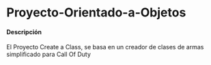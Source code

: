 # Proyecto-Orientado-a-Objetos

#### Descripción

El Proyecto Create a Class, se basa en un creador de clases de armas simplificado para Call Of Duty 
